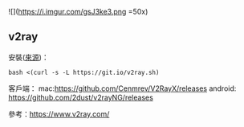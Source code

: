 ![](https://i.imgur.com/gsJ3ke3.png =50x)
## v2ray

安裝([來源](https://github.com/233boy/v2ray/wiki/V2Ray%E4%B8%80%E9%94%AE%E5%AE%89%E8%A3%85%E8%84%9A%E6%9C%AC))：
```
bash <(curl -s -L https://git.io/v2ray.sh)
```

客戶端：
mac:https://github.com/Cenmrev/V2RayX/releases
android: https://github.com/2dust/v2rayNG/releases

參考：https://www.v2ray.com/